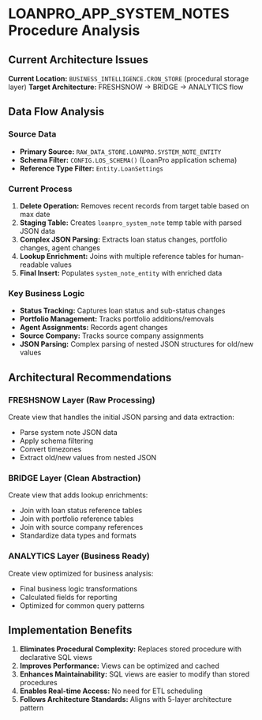 # LOANPRO_APP_SYSTEM_NOTES Procedure Analysis

## Current Architecture Issues

**Current Location:** `BUSINESS_INTELLIGENCE.CRON_STORE` (procedural storage layer)
**Target Architecture:** FRESHSNOW → BRIDGE → ANALYTICS flow

## Data Flow Analysis

### Source Data
- **Primary Source:** `RAW_DATA_STORE.LOANPRO.SYSTEM_NOTE_ENTITY`
- **Schema Filter:** `CONFIG.LOS_SCHEMA()` (LoanPro application schema)
- **Reference Type Filter:** `Entity.LoanSettings`

### Current Process
1. **Delete Operation:** Removes recent records from target table based on max date
2. **Staging Table:** Creates `loanpro_system_note` temp table with parsed JSON data
3. **Complex JSON Parsing:** Extracts loan status changes, portfolio changes, agent changes
4. **Lookup Enrichment:** Joins with multiple reference tables for human-readable values
5. **Final Insert:** Populates `system_note_entity` with enriched data

### Key Business Logic
- **Status Tracking:** Captures loan status and sub-status changes
- **Portfolio Management:** Tracks portfolio additions/removals
- **Agent Assignments:** Records agent changes
- **Source Company:** Tracks source company assignments
- **JSON Parsing:** Complex parsing of nested JSON structures for old/new values

## Architectural Recommendations

### FRESHSNOW Layer (Raw Processing)
Create view that handles the initial JSON parsing and data extraction:
- Parse system note JSON data
- Apply schema filtering
- Convert timezones
- Extract old/new values from nested JSON

### BRIDGE Layer (Clean Abstraction)
Create view that adds lookup enrichments:
- Join with loan status reference tables
- Join with portfolio reference tables
- Join with source company references
- Standardize data types and formats

### ANALYTICS Layer (Business Ready)
Create view optimized for business analysis:
- Final business logic transformations
- Calculated fields for reporting
- Optimized for common query patterns

## Implementation Benefits
1. **Eliminates Procedural Complexity:** Replaces stored procedure with declarative SQL views
2. **Improves Performance:** Views can be optimized and cached
3. **Enhances Maintainability:** SQL views are easier to modify than stored procedures
4. **Enables Real-time Access:** No need for ETL scheduling
5. **Follows Architecture Standards:** Aligns with 5-layer architecture pattern